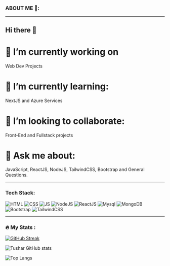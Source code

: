 ### ABOUT ME 👋:
---

## Hi there 👋

# 🔭 I’m currently working on
Web Dev Projects

# 🌱 I’m currently learning:
NextJS and Azure Services
   
# 👯 I’m looking to collaborate:
Front-End and Fullstack projects

# 💬 Ask me about:
JavaScript, ReactJS, NodeJS, TailwindCSS, Bootstrap and General Questions.

<!-- 📫 How to reach me: ...
- 😄 Pronouns: ...
- ⚡ Fun fact: ...
-->
---

### Tech Stack:
![HTML](https://camo.githubusercontent.com/5e7e215d9ff3a7c2e96d09232c11b2205565c841d1129dd2185ebd967284121f/68747470733a2f2f696d672e736869656c64732e696f2f62616467652f68746d6c352d2532334533344632362e7376673f7374796c653d666f722d7468652d6261646765266c6f676f3d68746d6c35266c6f676f436f6c6f723d7768697465)
![CSS](https://camo.githubusercontent.com/6531a4161596e3d9fdab3d0499a7b7ce5c5c8b568be219f3e9707af042e575d2/68747470733a2f2f696d672e736869656c64732e696f2f62616467652f637373332d2532333135373242362e7376673f7374796c653d666f722d7468652d6261646765266c6f676f3d63737333266c6f676f436f6c6f723d7768697465)
![JS](https://camo.githubusercontent.com/53ec2e58e03ba275d9b3a386abd96a243cf744a1a7121bdf8262fc8ae6ebc335/68747470733a2f2f696d672e736869656c64732e696f2f62616467652f6a6176617363726970742d2532333332333333302e7376673f7374796c653d666f722d7468652d6261646765266c6f676f3d6a617661736372697074266c6f676f436f6c6f723d253233463744463145)
![NodeJS](https://camo.githubusercontent.com/0d58facab1be74748c39244ff3d990ae8ddd765af40263ed006219154ba90649/68747470733a2f2f696d672e736869656c64732e696f2f62616467652f6e6f64652e6a732d3644413535463f7374796c653d666f722d7468652d6261646765266c6f676f3d6e6f64652e6a73266c6f676f436f6c6f723d7768697465)
![ReactJS](https://camo.githubusercontent.com/3babc94d778f96441b3a66615fb5ee88c6ed04f174ed49b04df92b071a7d0e80/68747470733a2f2f696d672e736869656c64732e696f2f62616467652f72656163742d2532333230323332612e7376673f7374796c653d666f722d7468652d6261646765266c6f676f3d7265616374266c6f676f436f6c6f723d253233363144414642)
![Mysql](https://camo.githubusercontent.com/3fb5c666007b264dde797b2d7e258cae7f336848f3408cef902f04c6065cc146/68747470733a2f2f696d672e736869656c64732e696f2f62616467652f6d7973716c2d2532333030662e7376673f7374796c653d666f722d7468652d6261646765266c6f676f3d6d7973716c266c6f676f436f6c6f723d7768697465)
![MongoDB](https://camo.githubusercontent.com/7e95531437f8c91626ae46cb69240160dfde5c39c1119c550cd174ba8a19e712/68747470733a2f2f696d672e736869656c64732e696f2f62616467652f4d6f6e676f44422d2532333465613934622e7376673f7374796c653d666f722d7468652d6261646765266c6f676f3d6d6f6e676f6462266c6f676f436f6c6f723d7768697465)
![Bootstrap](https://camo.githubusercontent.com/57396ca28ed73547fcc53dc43c059550f0fd7233ab6ac26fd40d65ad0d3018d0/68747470733a2f2f696d672e736869656c64732e696f2f62616467652f626f6f7473747261702d2532333536334437432e7376673f7374796c653d666f722d7468652d6261646765266c6f676f3d626f6f747374726170266c6f676f436f6c6f723d7768697465)
![TailwindCSS](https://camo.githubusercontent.com/3b41d3ae73bc489dbb2be32e772cc814e3a76e372027056c72e5b970c04684a5/68747470733a2f2f696d672e736869656c64732e696f2f62616467652f7461696c77696e646373732d2532333338423241432e7376673f7374796c653d666f722d7468652d6261646765266c6f676f3d7461696c77696e642d637373266c6f676f436f6c6f723d7768697465)

---

### :fire: My Stats :
[![GitHub Streak](https://github-readme-streak-stats.herokuapp.com?user=FreAkeD146&theme=dark)](https://git.io/streak-stats)

![Tushar GitHub stats](https://github-readme-stats.vercel.app/api?username=FreAkeD146&show_icons=true&theme=great-gatsby)

![Top Langs](https://github-readme-stats.vercel.app/api/top-langs/?username=FreAkeD146&layout=compact&theme=great-gatsby)

